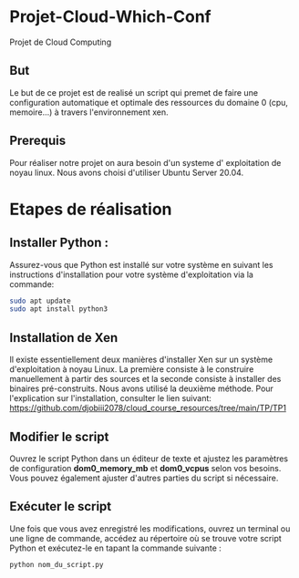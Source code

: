 # Projet-Cloud-Which-Conf
Projet de Cloud Computing

## But
Le but de ce projet est de realisé un script qui premet de faire une configuration automatique et optimale des ressources du domaine 0 (cpu, memoire...) à travers l'environnement xen.

## Prerequis
Pour réaliser notre projet on aura besoin d'un systeme d' exploitation de noyau linux. Nous avons choisi d'utiliser Ubuntu Server 20.04.

# Etapes de réalisation 
## Installer Python : 
Assurez-vous que Python est installé sur votre système en suivant les instructions d'installation pour votre système d'exploitation via la commande:
```bash
sudo apt update
sudo apt install python3
```
## Installation de Xen
Il existe essentiellement deux manières d'installer Xen sur un système d'exploitation à noyau Linux. La première consiste à le construire manuellement à partir des sources et la seconde consiste à installer des binaires pré-construits. Nous avons utilisé la deuxième méthode. Pour l'explication sur l'installation, consulter le lien suivant: https://github.com/djobiii2078/cloud_course_resources/tree/main/TP/TP1

## Modifier le script 
Ouvrez le script Python dans un éditeur de texte et ajustez les paramètres de configuration **dom0_memory_mb** et **dom0_vcpus** selon vos besoins. Vous pouvez également ajuster d'autres parties du script si nécessaire.

## Exécuter le script 
Une fois que vous avez enregistré les modifications, ouvrez un terminal ou une ligne de commande, accédez au répertoire où se trouve votre script Python et exécutez-le en tapant la commande suivante :
```bash
python nom_du_script.py
```
